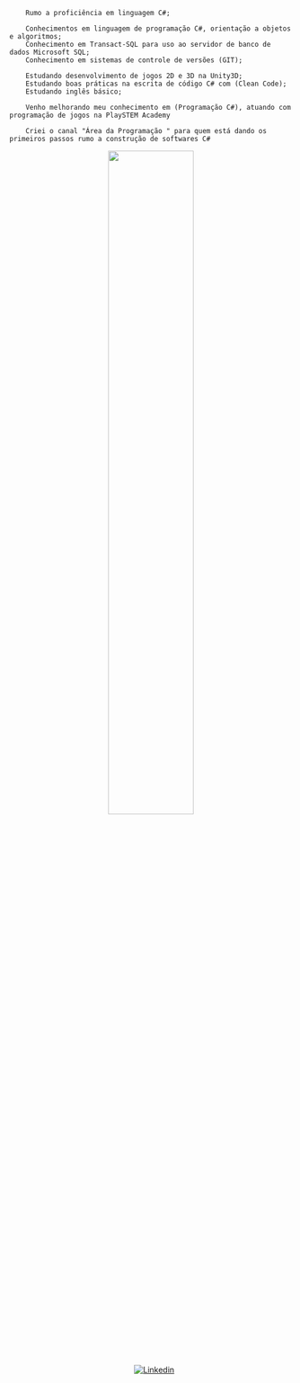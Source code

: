         Rumo a proficiência em linguagem C#;
        
        Conhecimentos em linguagem de programação C#, orientação a objetos e algoritmos; 
        Conhecimento em Transact-SQL para uso ao servidor de banco de dados Microsoft SQL;
        Conhecimento em sistemas de controle de versões (GIT);

        Estudando desenvolvimento de jogos 2D e 3D na Unity3D;
        Estudando boas práticas na escrita de código C# com (Clean Code);
        Estudando inglês básico;

        Venho melhorando meu conhecimento em (Programação C#), atuando com programação de jogos na PlaySTEM Academy 

        Criei o canal "Área da Programação " para quem está dando os primeiros passos rumo a construção de softwares C#

        
<p align="center"><img width=55% src="https://media.giphy.com/media/IThjAlJnD9WNO/giphy.gif"></p>


<p align="center">
    &nbsp;&nbsp;&nbsp;
    <a href="https://www.youtube.com/c/ÁreadaProgramação"><img alt="Linkedin" src="https://img.shields.io/youtube/channel/subscribers/UCXKSo8RSfVmrawXleZ-_arg?style=social"></a><a href="https://www.linkedin.com/in/alfredo1995/" target="_blank"></a>&nbsp;
</p>
